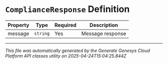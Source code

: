 # `ComplianceResponse` Definition

| Property | Type | Required | Description |
|----------|------|----------|-------------|
| message | `string` | Yes | Message response |

---

*This file was automatically generated by the Generate Genesys Cloud Platform API classes utility on 2025-04-24T15:04:25.844Z*